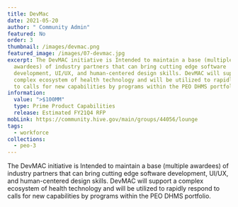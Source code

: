 ```yaml
---
title: DevMac
date: 2021-05-20
author: " Community Admin"
featured: No
order: 3
thumbnail: /images/devmac.png
featured_image: /images/07-devmac.jpg
excerpt: The DevMAC initiative is Intended to maintain a base (multiple
  awardees) of industry partners that can bring cutting edge software
  development, UI/UX, and human-centered design skills. DevMAC will support a
  complex ecosystem of health technology and will be utilized to rapidly respond
  to calls for new capabilities by programs within the PEO DHMS portfolio.
information:
  value: ">$100MM"
  type: Prime Product Capabilities
  release: Estimated FY21Q4 RFP
mobLink: https://community.hive.gov/main/groups/44056/lounge
tags:
  - workforce
collections:
  - peo-3
---
```

The DevMAC initiative is Intended to maintain a base (multiple awardees) of industry partners that can bring cutting edge software development, UI/UX, and human-centered design skills. DevMAC will support a complex ecosystem of health technology and will be utilized to rapidly respond to calls for new capabilities by programs within the PEO DHMS portfolio.